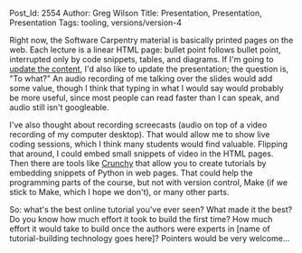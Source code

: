 Post_Id: 2554
Author: Greg Wilson
Title: Presentation, Presentation, Presentation
Tags: tooling, versions/version-4

<p>Right now, the Software Carpentry material is basically printed pages on the web. Each lecture is a linear HTML page: bullet point follows bullet point, interrupted only by code snippets, tables, and diagrams. If I'm going to <a href="|filename|2009-09-18-updated-outline-for-revised-course.md">update the content</a>, I'd also like to update the presentation; the question is, "To what?" An audio recording of me talking over the slides would add some value, though I think that typing in what I would say would probably be more useful, since most people can read faster than I can speak, and audio still isn't googleable.</p>
<p>I've also thought about recording screecasts (audio on top of a video recording of my computer desktop). That would allow me to show live coding sessions, which I think many students would find valuable. Flipping that around, I could embed small snippets of video in the HTML pages. Then there are tools like <a href="http://code.google.com/p/crunchy/">Crunchy</a> that allow you to create tutorials by embedding snippets of Python in web pages. That could help the programming parts of the course, but not with version control, Make (if we stick to Make, which I hope we don't), or many other parts.</p>
<p>So: what's the best online tutorial you've ever seen? What made it the best? Do you know how much effort it took to build the first time? How much effort it would take to build once the authors were experts in [name of tutorial-building technology goes here]?  Pointers would be very welcome...</p>
